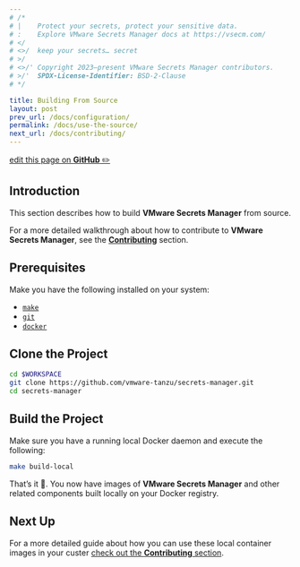 ```yaml
---
# /*
# |    Protect your secrets, protect your sensitive data.
# :    Explore VMware Secrets Manager docs at https://vsecm.com/
# </
# <>/  keep your secrets… secret
# >/
# <>/' Copyright 2023–present VMware Secrets Manager contributors.
# >/'  SPDX-License-Identifier: BSD-2-Clause
# */

title: Building From Source
layout: post
prev_url: /docs/configuration/
permalink: /docs/use-the-source/
next_url: /docs/contributing/
---
```


<p class="github-button"
><a href="https://github.com/vmware-tanzu/secrets-manager/blob/main/docs/_pages/0120-use-the-source.md"
>edit this page on <strong>GitHub</strong> ✏️</a></p>

## Introduction

This section describes how to build **VMware Secrets Manager** from source.

For a more detailed walkthrough about how to contribute to **VMware Secrets
Manager**, see the [**Contributing**](/docs/contributing/) section.

## Prerequisites

Make you have the following installed on your system:

* [`make`](https://www.gnu.org/software/make/)
* [`git`](https://git-scm.com/)
* [`docker`](https://www.docker.com/)

## Clone the Project

```bash
cd $WORKSPACE
git clone https://github.com/vmware-tanzu/secrets-manager.git
cd secrets-manager
```

## Build the Project

Make sure you have a running local Docker daemon and execute the following:

```bash
make build-local
```

That’s it 🎉. You now have images of **VMware Secrets Manager** and other 
related components built locally on your Docker registry.

## Next Up

For a more detailed guide about how you can use these local container images
in your custer [check out the **Contributing** section](/docs/contributing/).




















